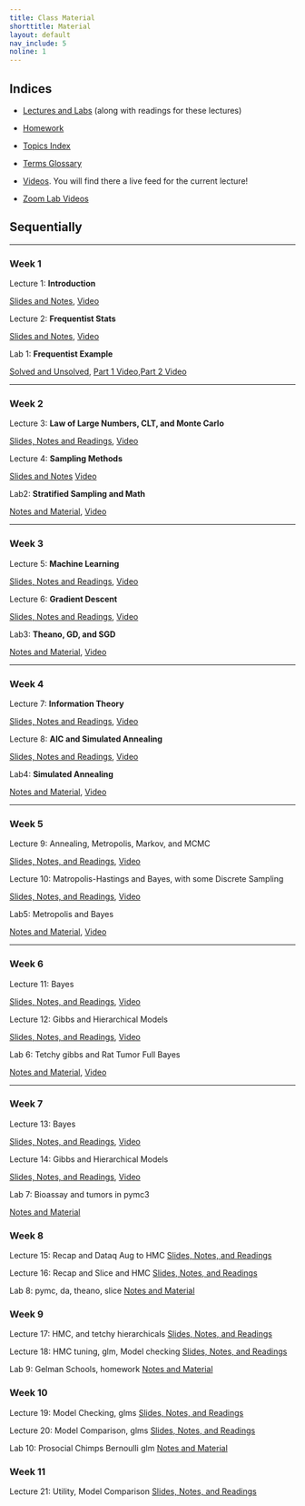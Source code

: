 ```yaml
---
title: Class Material
shorttitle: Material
layout: default
nav_include: 5
noline: 1
---
```


## Indices

- [Lectures and Labs](lectures/) (along with readings for these lectures)
- [Homework](homework/)
- [Topics Index](topics.html)
- [Terms Glossary](terms.html)
- [Videos](https://matterhorn.dce.harvard.edu/engage/ui/index.html#/2017/02/24932). You will find there
 a live feed for the current lecture!

- [Zoom Lab Videos](https://vimeo.com/channels/1194246)

## Sequentially

---

### Week 1

Lecture 1: **Introduction**

[Slides and Notes](lectures/lecture1.html), [Video](https://matterhorn.dce.harvard.edu/engage/player/watch.html?id=25c6b2b9-864a-4ead-bd3b-cf9af8b1e201)

Lecture 2: **Frequentist Stats**

[Slides and Notes](lectures/lecture2.html), [Video](https://matterhorn.dce.harvard.edu/engage/player/watch.html?id=9c427fac-29d5-4ef9-b7d0-fb9eb6f11a58)

Lab 1: **Frequentist Example**

[Solved and Unsolved](lectures/lab1.html),
[Part 1 Video](https://vimeo.com/201321508),[Part 2 Video](https://vimeo.com/201322530)

---

### Week 2

Lecture 3: **Law of Large Numbers, CLT, and Monte Carlo**

[Slides, Notes and Readings](lectures/lecture3.html), [Video](https://matterhorn.dce.harvard.edu/engage/player/watch.html?id=bc46d8be-32ad-4c71-88a2-b0af4d71110b)

Lecture 4: **Sampling Methods**

[Slides and Notes](lectures/lecture4.html)
[Video](https://matterhorn.dce.harvard.edu/engage/player/watch.html?id=51836d8c-95a2-48a7-b105-d0454e13fcdc)

Lab2: **Stratified Sampling and Math**

[Notes and Material](lectures/lab2.html), [Video](https://matterhorn.dce.harvard.edu/engage/player/watch.html?id=03b49382-125a-4002-9346-ff79f13ff201)

---

### Week 3

Lecture 5: **Machine Learning**

[Slides, Notes and Readings](lectures/lecture5.html),
[Video](https://matterhorn.dce.harvard.edu/engage/player/watch.html?id=9d0d79cc-18bd-4f07-aca9-087f492720f5)

Lecture 6: **Gradient Descent**

[Slides, Notes and Readings](lectures/lecture6.html), [Video](https://matterhorn.dce.harvard.edu/engage/player/watch.html?id=dd5cdda8-5810-407f-8bd0-0d20c8c89d2f)

Lab3: **Theano, GD, and SGD**

[Notes and Material](lectures/lab3.html), [Video](https://vimeo.com/203542166)

---

### Week 4

Lecture 7: **Information Theory**

[Slides, Notes and Readings](lectures/lecture7.html), [Video](https://matterhorn.dce.harvard.edu/engage/player/watch.html?id=8626c897-c1e8-48e4-89d6-f9535945654a)

Lecture 8: **AIC and Simulated Annealing**

[Slides, Notes and Readings](lectures/lecture8.html), [Video](https://matterhorn.dce.harvard.edu/engage/player/watch.html?id=69902285-6bab-4236-bdaf-4f7a0e52c5ee)


Lab4: **Simulated Annealing**

[Notes and Material](lectures/lab4.html), [Video](https://matterhorn.dce.harvard.edu/engage/player/watch.html?id=91cecfea-3737-46ff-b9a5-a7fa4c546218)

---

### Week 5

Lecture 9: Annealing, Metropolis, Markov, and MCMC

[Slides, Notes, and Readings](lectures/lecture9.html), [Video](https://matterhorn.dce.harvard.edu/engage/player/watch.html?id=204a0c4d-6446-4455-9db0-eaa0d0c25cfb)

Lecture 10: Matropolis-Hastings and Bayes, with some Discrete Sampling

[Slides, Notes, and Readings](lectures/lecture10.html), [Video](https://matterhorn.dce.harvard.edu/engage/player/watch.html?id=f6fa497d-1f25-4ad5-9c37-5c1e68552b3d)

Lab5: Metropolis and Bayes

[Notes and Material](lectures/lab5.html), [Video](https://matterhorn.dce.harvard.edu/engage/player/watch.html?id=28967b40-8841-4459-8fa9-8dff4779601e)

---

### Week 6

Lecture 11: Bayes

[Slides, Notes, and Readings](lectures/lecture11.html), [Video](https://matterhorn.dce.harvard.edu/engage/player/watch.html?id=4f69bad3-96ff-4613-8a3d-7d4f30992b57)

Lecture 12: Gibbs and Hierarchical Models

[Slides, Notes, and Readings](lectures/lecture12.html), [Video](https://matterhorn.dce.harvard.edu/engage/player/watch.html?id=840f668a-099a-4c72-8346-d36a6d7aa772)

Lab 6: Tetchy gibbs and Rat Tumor Full Bayes

[Notes and Material](lectures/lab6.html), [Video](https://matterhorn.dce.harvard.edu/engage/player/watch.html?id=9479a00b-da07-48fd-bfa2-040f1aafe126)

---

### Week 7

Lecture 13: Bayes

[Slides, Notes, and Readings](lectures/lecture13.html), [Video](https://matterhorn.dce.harvard.edu/engage/player/watch.html?id=73c1afbc-93a2-44b7-87a5-10bb804f7c97)

Lecture 14: Gibbs and Hierarchical Models

[Slides, Notes, and Readings](lectures/lecture14.html), [Video](https://matterhorn.dce.harvard.edu/engage/player/watch.html?id=01d02827-eee9-4e02-9a56-74f11e4b6bb2)

Lab 7: Bioassay and tumors in pymc3

[Notes and Material](lectures/lab7.html)

### Week 8

Lecture 15: Recap and Dataq Aug to HMC
[Slides, Notes, and Readings](lectures/lecture15.html)

Lecture 16: Recap and Slice and HMC
[Slides, Notes, and Readings](lectures/lecture16.html)

Lab 8: pymc, da, theano, slice
[Notes and Material](lectures/lab8.html)

### Week 9

Lecture 17: HMC, and tetchy hierarchicals
[Slides, Notes, and Readings](lectures/lecture17.html)

Lecture 18: HMC tuning, glm, Model checking
[Slides, Notes, and Readings](lectures/lecture18.html)

Lab 9: Gelman Schools, homework
[Notes and Material](lectures/lab9.html)

### Week 10

Lecture 19: Model Checking, glms
[Slides, Notes, and Readings](lectures/lecture19.html)

Lecture 20: Model Comparison, glms
[Slides, Notes, and Readings](lectures/lecture20.html)

Lab 10: Prosocial Chimps Bernoulli glm
[Notes and Material](lectures/lab10.html)

### Week 11

Lecture 21: Utility, Model Comparison
[Slides, Notes, and Readings](lectures/lecture21.html)
